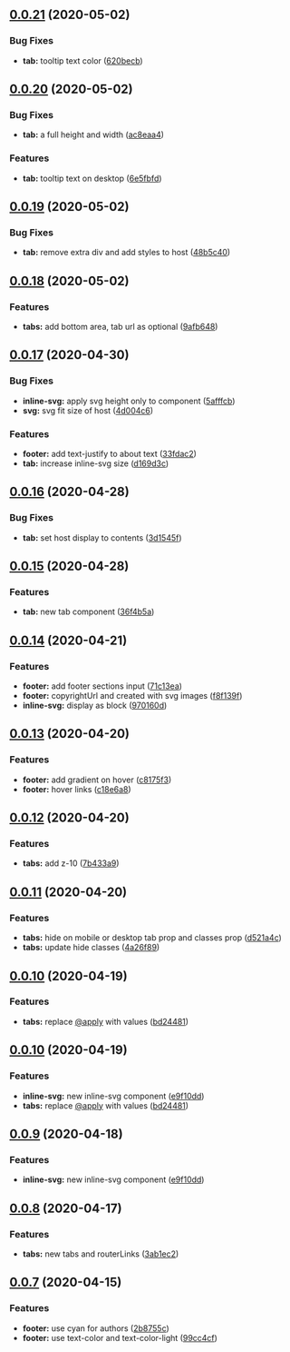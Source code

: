 ## [0.0.21](https://github.com/notiz-dev/design/compare/v0.0.20...v0.0.21) (2020-05-02)


### Bug Fixes

* **tab:** tooltip text color ([620becb](https://github.com/notiz-dev/design/commit/620becbd0fabc8c32b74b20fa0f46e5e1e54e3ce))



## [0.0.20](https://github.com/notiz-dev/design/compare/v0.0.19...v0.0.20) (2020-05-02)


### Bug Fixes

* **tab:** a full height and width ([ac8eaa4](https://github.com/notiz-dev/design/commit/ac8eaa4b94c8a986b5b1b9d509312fbfa79daf4b))


### Features

* **tab:** tooltip text on desktop ([6e5fbfd](https://github.com/notiz-dev/design/commit/6e5fbfd1af8f639218752e7f733a47fc189c81c6))



## [0.0.19](https://github.com/notiz-dev/design/compare/v0.0.18...v0.0.19) (2020-05-02)


### Bug Fixes

* **tab:** remove extra div and add styles to host ([48b5c40](https://github.com/notiz-dev/design/commit/48b5c4035c53b4bb9857635b621d6b30c26bd6fb))



## [0.0.18](https://github.com/notiz-dev/design/compare/v0.0.17...v0.0.18) (2020-05-02)


### Features

* **tabs:** add bottom area, tab url as optional ([9afb648](https://github.com/notiz-dev/design/commit/9afb648a718e7ea417f9ffbd20af003e1aa0f170))



## [0.0.17](https://github.com/notiz-dev/design/compare/v0.0.16...v0.0.17) (2020-04-30)


### Bug Fixes

* **inline-svg:** apply svg height only to component ([5afffcb](https://github.com/notiz-dev/design/commit/5afffcb50e593ac805fa9d0388fddeeadfb971ff))
* **svg:** svg fit size of host ([4d004c6](https://github.com/notiz-dev/design/commit/4d004c62e842e5f17f13b911e716e3fbe38c774c))


### Features

* **footer:** add text-justify to about text ([33fdac2](https://github.com/notiz-dev/design/commit/33fdac244ad6e7830807ca69d974ed49d74fc0d7))
* **tab:** increase inline-svg size ([d169d3c](https://github.com/notiz-dev/design/commit/d169d3c7c26f7e7f9d542b0ffe2ee0079ce5b97b))



## [0.0.16](https://github.com/notiz-dev/design/compare/v0.0.15...v0.0.16) (2020-04-28)


### Bug Fixes

* **tab:** set host display to contents ([3d1545f](https://github.com/notiz-dev/design/commit/3d1545f5668e0528885abff1d0ddc1d3d20213d5))



## [0.0.15](https://github.com/notiz-dev/design/compare/v0.0.14...v0.0.15) (2020-04-28)


### Features

* **tab:** new tab component ([36f4b5a](https://github.com/notiz-dev/design/commit/36f4b5a3c90a3ee5098c5c0ac9119505e5b996be))



## [0.0.14](https://github.com/notiz-dev/design/compare/v0.0.13...v0.0.14) (2020-04-21)

### Features

- **footer:** add footer sections input ([71c13ea](https://github.com/notiz-dev/design/commit/71c13ea6b57eba454d2c9678572c5573d6557c9d))
- **footer:** copyrightUrl and created with svg images ([f8f139f](https://github.com/notiz-dev/design/commit/f8f139fce25e2c018d4f405d777e0ac4d8e3d6ca))
- **inline-svg:** display as block ([970160d](https://github.com/notiz-dev/design/commit/970160d513e73ddb364d2ed1424fcb90cd0365c1))

## [0.0.13](https://github.com/notiz-dev/design/compare/v0.0.12...v0.0.13) (2020-04-20)

### Features

- **footer:** add gradient on hover ([c8175f3](https://github.com/notiz-dev/design/commit/c8175f32af067859985dbf89d2c12d387f1ad4de))
- **footer:** hover links ([c18e6a8](https://github.com/notiz-dev/design/commit/c18e6a89511d27ec88c9dba75835a2805c779e14))

## [0.0.12](https://github.com/notiz-dev/design/compare/v0.0.11...v0.0.12) (2020-04-20)

### Features

- **tabs:** add z-10 ([7b433a9](https://github.com/notiz-dev/design/commit/7b433a95b2e71cd79696c05808cfe34c2e25a0a1))

## [0.0.11](https://github.com/notiz-dev/design/compare/v0.0.10...v0.0.11) (2020-04-20)

### Features

- **tabs:** hide on mobile or desktop tab prop and classes prop ([d521a4c](https://github.com/notiz-dev/design/commit/d521a4c79d1d8d3c091b88624d110c4fdbe5f8c7))
- **tabs:** update hide classes ([4a26f89](https://github.com/notiz-dev/design/commit/4a26f8930e373f172521e72cc5a76db824d5c07a))

## [0.0.10](https://github.com/notiz-dev/design/compare/v0.0.9...v0.0.10) (2020-04-19)

### Features

- **tabs:** replace [@apply](https://github.com/apply) with values ([bd24481](https://github.com/notiz-dev/design/commit/bd244817f4dde3714332e63148837c77041ad1f0))

## [0.0.10](https://github.com/notiz-dev/design/compare/v0.0.8...v0.0.10) (2020-04-19)

### Features

- **inline-svg:** new inline-svg component ([e9f10dd](https://github.com/notiz-dev/design/commit/e9f10ddb2f39e780abb0162d39733083a3930eb3))
- **tabs:** replace [@apply](https://github.com/apply) with values ([bd24481](https://github.com/notiz-dev/design/commit/bd244817f4dde3714332e63148837c77041ad1f0))

## [0.0.9](https://github.com/notiz-dev/design/compare/v0.0.8...v0.0.9) (2020-04-18)

### Features

- **inline-svg:** new inline-svg component ([e9f10dd](https://github.com/notiz-dev/design/commit/e9f10ddb2f39e780abb0162d39733083a3930eb3))

## [0.0.8](https://github.com/notiz-dev/design/compare/v0.0.7...v0.0.8) (2020-04-17)

### Features

- **tabs:** new tabs and routerLinks ([3ab1ec2](https://github.com/notiz-dev/design/commit/3ab1ec25d943d6063f91f30b6c33c262cf089811))

## [0.0.7](https://github.com/notiz-dev/design/compare/v0.0.6...v0.0.7) (2020-04-15)

### Features

- **footer:** use cyan for authors ([2b8755c](https://github.com/notiz-dev/design/commit/2b8755c6ffb3977e77d7bda605a2f15d524b38bc))
- **footer:** use text-color and text-color-light ([99cc4cf](https://github.com/notiz-dev/design/commit/99cc4cfa75b96ee2a756b644e84bdb92feac5b49))
